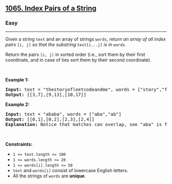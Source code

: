 <h2><a href="https://leetcode.com/problems/index-pairs-of-a-string/">1065. Index Pairs of a String</a></h2><h3>Easy</h3><hr><div><p>Given a string <code>text</code> and an array of strings <code>words</code>, return <em>an array of all index pairs </em><code>[i, j]</code><em> so that the substring </em><code>text[i...j]</code><em> is in <code>words</code></em>.</p>

<p>Return the pairs <code>[i, j]</code> in sorted order (i.e., sort them by their first coordinate, and in case of ties sort them by their second coordinate).</p>

<p>&nbsp;</p>
<p><strong class="example">Example 1:</strong></p>

<pre><strong>Input:</strong> text = "thestoryofleetcodeandme", words = ["story","fleet","leetcode"]
<strong>Output:</strong> [[3,7],[9,13],[10,17]]
</pre>

<p><strong class="example">Example 2:</strong></p>

<pre><strong>Input:</strong> text = "ababa", words = ["aba","ab"]
<strong>Output:</strong> [[0,1],[0,2],[2,3],[2,4]]
<strong>Explanation:</strong> Notice that matches can overlap, see "aba" is found in [0,2] and [2,4].
</pre>

<p>&nbsp;</p>
<p><strong>Constraints:</strong></p>

<ul>
	<li><code>1 &lt;= text.length &lt;= 100</code></li>
	<li><code>1 &lt;= words.length &lt;= 20</code></li>
	<li><code>1 &lt;= words[i].length &lt;= 50</code></li>
	<li><code>text</code> and <code>words[i]</code> consist of lowercase English letters.</li>
	<li>All the strings of <code>words</code> are <strong>unique</strong>.</li>
</ul>
</div>